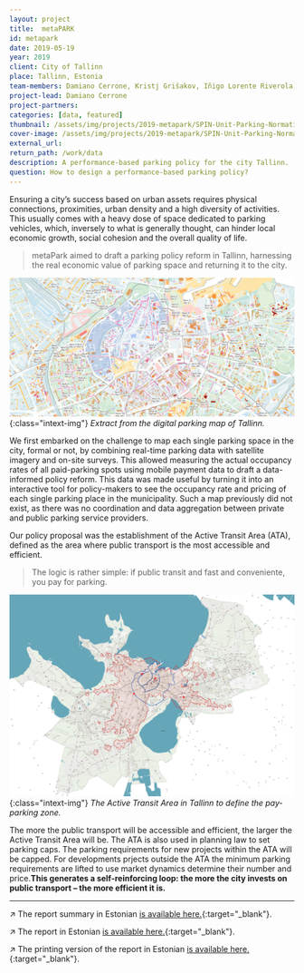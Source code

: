 ```yaml
---
layout: project
title:  metaPARK
id: metapark
date: 2019-05-19
year: 2019
client: City of Tallinn
place: Tallinn, Estonia
team-members: Damiano Cerrone, Kristj Grišakov, Iñigo Lorente Riverola, Kristjan Männigo 
project-lead: Damiano Cerrone
project-partners:
categories: [data, featured]
thumbnail: /assets/img/projects/2019-metapark/SPIN-Unit-Parking-Normative-0.jpg
cover-image: /assets/img/projects/2019-metapark/SPIN-Unit-Parking-Normative-1.jpg
external_url:
return_path: /work/data
description: A performance-based parking policy for the city Tallinn.
question: How to design a performance-based parking policy?
---
```


Ensuring a city’s success based on urban assets requires physical connections, proximities, urban density and a high diversity of activities. This usually comes with a heavy dose of space dedicated to parking vehicles, which, inversely to what is generally thought, can hinder local economic growth, social cohesion and the overall quality of life.

> metaPark aimed to draft a parking policy reform in Tallinn, harnessing the real economic value of parking space and returning it to the city. 

![Parking normative](/assets/img/projects/2019-metapark/SPIN-Unit-Parking-Normative-2.jpg){:class="intext-img"}
*Extract from the digital parking map of Tallinn.*

We first embarked on the challenge to map each single parking space in the city, formal or not, by combining real-time parking data with satellite imagery and on-site surveys. This allowed measuring the actual occupancy rates of all paid-parking spots using mobile payment data to draft a data-informed policy reform. This data was made useful by turning it into an interactive tool for policy-makers to see the occupancy rate and pricing of each single parking place in the municipality. Such a map previously did not exist, as there was no coordination and data aggregation between private and public parking service providers.

Our policy proposal was the establishment of the Active Transit Area (ATA), defined as the area where public transport is the most accessible and efficient.

> The logic is rather simple: if public transit and fast and conveniente, you pay for parking.

![Parking normative](/assets/img/projects/2019-metapark/SPIN-Unit-Parking-Normative-3.jpg){:class="intext-img"}
*The Active Transit Area in Tallinn to define the pay-parking zone.*

The more the public transport will be accessible and efficient, the larger the Active Transit Area will be. The ATA is also used in planning law to set parking caps. The parking requirements for new projects within the ATA will be capped. For developments prjects outside the ATA the minimum parking requirements are lifted to use market dynamics determine their number and price.**This generates a self-reinforcing loop: the more the city invests on public transport – the more efficient it is.**

---

&#8599;&#xFE0E; The report summary in Estonian [is available here.](https://drive.google.com/file/d/1MUHQdXjnnr099xHiAw93ss-Pn_5pJo-K/view?usp=sharing){:target="_blank"}.

&#8599;&#xFE0E; The report in Estonian [is available here.](https://drive.google.com/file/d/17r_ysKDztm6yKIeaG8DbCvn3RGHb36KB/view?usp=sharing){:target="_blank"}.

&#8599;&#xFE0E; The printing version of the report in Estonian [is available here.](https://drive.google.com/file/d/1X3ivy1IgThPlG8no8IWDm5UIqV5cqXHZ/view?usp=sharing){:target="_blank"}.







